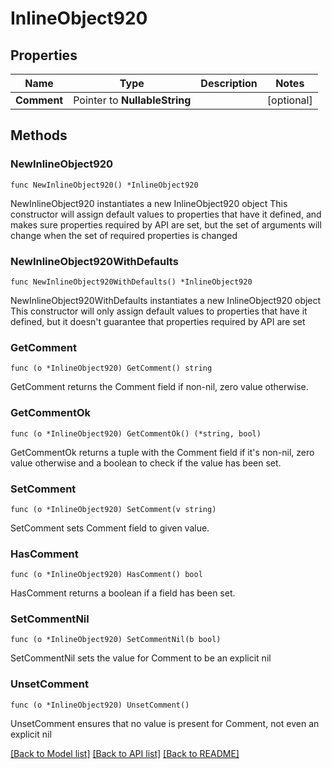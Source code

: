 # InlineObject920

## Properties

Name | Type | Description | Notes
------------ | ------------- | ------------- | -------------
**Comment** | Pointer to **NullableString** |  | [optional] 

## Methods

### NewInlineObject920

`func NewInlineObject920() *InlineObject920`

NewInlineObject920 instantiates a new InlineObject920 object
This constructor will assign default values to properties that have it defined,
and makes sure properties required by API are set, but the set of arguments
will change when the set of required properties is changed

### NewInlineObject920WithDefaults

`func NewInlineObject920WithDefaults() *InlineObject920`

NewInlineObject920WithDefaults instantiates a new InlineObject920 object
This constructor will only assign default values to properties that have it defined,
but it doesn't guarantee that properties required by API are set

### GetComment

`func (o *InlineObject920) GetComment() string`

GetComment returns the Comment field if non-nil, zero value otherwise.

### GetCommentOk

`func (o *InlineObject920) GetCommentOk() (*string, bool)`

GetCommentOk returns a tuple with the Comment field if it's non-nil, zero value otherwise
and a boolean to check if the value has been set.

### SetComment

`func (o *InlineObject920) SetComment(v string)`

SetComment sets Comment field to given value.

### HasComment

`func (o *InlineObject920) HasComment() bool`

HasComment returns a boolean if a field has been set.

### SetCommentNil

`func (o *InlineObject920) SetCommentNil(b bool)`

 SetCommentNil sets the value for Comment to be an explicit nil

### UnsetComment
`func (o *InlineObject920) UnsetComment()`

UnsetComment ensures that no value is present for Comment, not even an explicit nil

[[Back to Model list]](../README.md#documentation-for-models) [[Back to API list]](../README.md#documentation-for-api-endpoints) [[Back to README]](../README.md)


